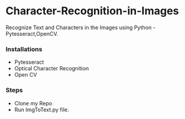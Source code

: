 # Character-Recognition-in-Images
Recognize Text and Characters in the Images using Python - Pytesseract,OpenCV.

### Installations
- Pytesseract
- Optical Character Recognition 
- Open CV

### Steps
- Clone my Repo
- Run ImgToText.py file.



